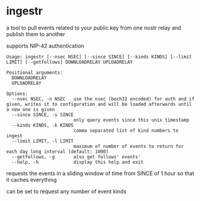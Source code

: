 # ingestr

a tool to pull events related to your public key from one nostr relay and publish them to another

supports NIP-42 authentication

```
Usage: ingestr [--nsec NSEC] [--since SINCE] [--kinds KINDS] [--limit LIMIT] [--getfollows] DOWNLOADRELAY UPLOADRELAY

Positional arguments:
  DOWNLOADRELAY
  UPLOADRELAY

Options:
  --nsec NSEC, -n NSEC   use the nsec (bech32 encoded) for auth and if given, writes it to configuration and will be loaded afterwards until a new one is given
  --since SINCE, -s SINCE
                         only query events since this unix timestamp
  --kinds KINDS, -k KINDS
                         comma separated list of kind numbers to ingest
  --limit LIMIT, -l LIMIT
                         maximum of number of events to return for each day long interval [default: 1000]
  --getfollows, -g       also get follows' events'
  --help, -h             display this help and exit
```

requests the events in a sliding window of time from SINCE of 1 hour so that 
it caches everything

can be set to request any number of event kinds